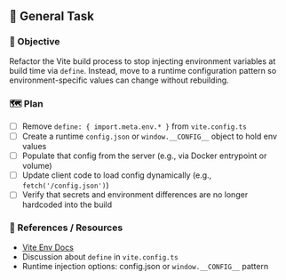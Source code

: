 ## 🧠 General Task

### 🧭 Objective

Refactor the Vite build process to stop injecting environment variables at build time via `define`. Instead, move to a runtime configuration pattern so environment-specific values can change without rebuilding.

### 🗺️ Plan

- [ ] Remove `define: { import.meta.env.* }` from `vite.config.ts`
- [ ] Create a runtime `config.json` or `window.__CONFIG__` object to hold env values
- [ ] Populate that config from the server (e.g., via Docker entrypoint or volume)
- [ ] Update client code to load config dynamically (e.g., `fetch('/config.json')`)
- [ ] Verify that secrets and environment differences are no longer hardcoded into the build

### 🔗 References / Resources

- [Vite Env Docs](https://vitejs.dev/guide/env-and-mode.html)
- Discussion about `define` in `vite.config.ts`
- Runtime injection options: config.json or `window.__CONFIG__` pattern

